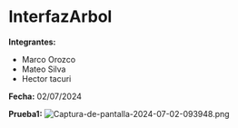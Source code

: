 # InterfazArbol

**Integrantes:**
- Marco Orozco
- Mateo Silva
- Hector tacuri
  
**Fecha:** 02/07/2024

**Prueba1:**
![Captura-de-pantalla-2024-07-02-093948.png](https://i.postimg.cc/J49KbYhG/Captura-de-pantalla-2024-07-02-093948.png)

